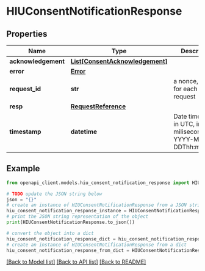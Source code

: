 # HIUConsentNotificationResponse


## Properties

Name | Type | Description | Notes
------------ | ------------- | ------------- | -------------
**acknowledgement** | [**List[ConsentAcknowledgement]**](ConsentAcknowledgement.md) |  | [optional] 
**error** | [**Error**](Error.md) |  | [optional] 
**request_id** | **str** | a nonce, unique for each HTTP request | 
**resp** | [**RequestReference**](RequestReference.md) |  | 
**timestamp** | **datetime** | Date time format in UTC, includes miliseconds YYYY-MM-DDThh:mm:ss.vZ | 

## Example

```python
from openapi_client.models.hiu_consent_notification_response import HIUConsentNotificationResponse

# TODO update the JSON string below
json = "{}"
# create an instance of HIUConsentNotificationResponse from a JSON string
hiu_consent_notification_response_instance = HIUConsentNotificationResponse.from_json(json)
# print the JSON string representation of the object
print(HIUConsentNotificationResponse.to_json())

# convert the object into a dict
hiu_consent_notification_response_dict = hiu_consent_notification_response_instance.to_dict()
# create an instance of HIUConsentNotificationResponse from a dict
hiu_consent_notification_response_from_dict = HIUConsentNotificationResponse.from_dict(hiu_consent_notification_response_dict)
```
[[Back to Model list]](../README.md#documentation-for-models) [[Back to API list]](../README.md#documentation-for-api-endpoints) [[Back to README]](../README.md)


